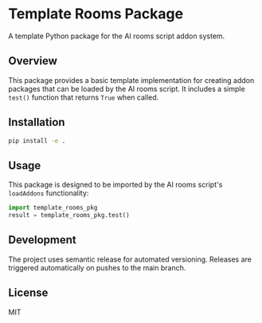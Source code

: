 # Template Rooms Package

A template Python package for the AI rooms script addon system.

## Overview

This package provides a basic template implementation for creating addon packages that can be loaded by the AI rooms script. It includes a simple `test()` function that returns `True` when called.

## Installation

```bash
pip install -e .
```

## Usage

This package is designed to be imported by the AI rooms script's `loadAddons` functionality:

```python
import template_rooms_pkg
result = template_rooms_pkg.test()
```

## Development

The project uses semantic release for automated versioning. Releases are triggered automatically on pushes to the main branch.

## License

MIT